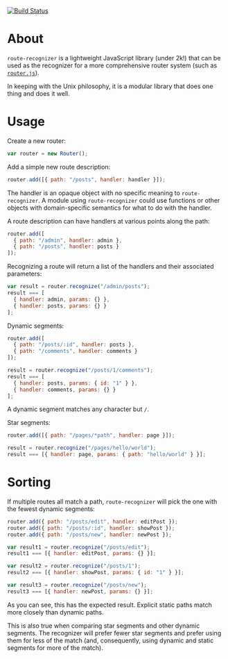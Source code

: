 [![Build Status](https://travis-ci.org/tildeio/route-recognizer.png)](https://travis-ci.org/tildeio/route-recognizer)

# About
`route-recognizer` is a lightweight JavaScript library (under 2k!) that
can be used as the recognizer for a more comprehensive router system
(such as [`router.js`](https://github.com/tildeio/router.js)).

In keeping with the Unix philosophy, it is a modular library that does one
thing and does it well.

# Usage

Create a new router:

```javascript
var router = new Router();
```

Add a simple new route description:

```javascript
router.add([{ path: "/posts", handler: handler }]);
```

The handler is an opaque object with no specific meaning to
`route-recognizer`. A module using `route-recognizer` could
use functions or other objects with domain-specific semantics
for what to do with the handler.

A route description can have handlers at various points along
the path:

```javascript
router.add([
  { path: "/admin", handler: admin },
  { path: "/posts", handler: posts }
]);
```

Recognizing a route will return a list of the handlers and
their associated parameters:

```javascript
var result = router.recognize("/admin/posts");
result === [
  { handler: admin, params: {} },
  { handler: posts, params: {} }
];
```

Dynamic segments:

```javascript
router.add([
  { path: "/posts/:id", handler: posts },
  { path: "/comments", handler: comments }
]);

result = router.recognize("/posts/1/comments");
result === [
  { handler: posts, params: { id: "1" } },
  { handler: comments, params: {} }
];
```

A dynamic segment matches any character but `/`.

Star segments:

```javascript
router.add([{ path: "/pages/*path", handler: page }]);

result = router.recognize("/pages/hello/world");
result === [{ handler: page, params: { path: "hello/world" } }];
```

# Sorting

If multiple routes all match a path, `route-recognizer`
will pick the one with the fewest dynamic segments:

```javascript
router.add({ path: "/posts/edit", handler: editPost });
router.add({ path: "/posts/:id", handler: showPost });
router.add({ path: "/posts/new", handler: newPost });

var result1 = router.recognize("/posts/edit");
result1 === [{ handler: editPost, params: {} }];

var result2 = router.recognize("/posts/1");
result2 === [{ handler: showPost, params: { id: "1" } }];

var result3 = router.recognize("/posts/new");
result3 === [{ handler: newPost, params: {} }];
```

As you can see, this has the expected result. Explicit
static paths match more closely than dynamic paths.

This is also true when comparing star segments and other
dynamic segments. The recognizer will prefer fewer star
segments and prefer using them for less of the match (and,
consequently, using dynamic and static segments for more
of the match).
